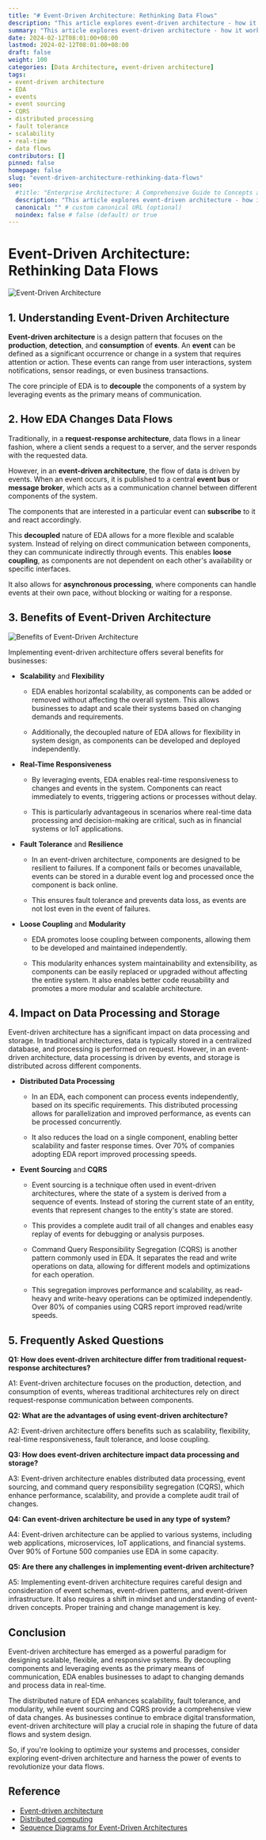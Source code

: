 ```yaml
---
title: "# Event-Driven Architecture: Rethinking Data Flows"
description: "This article explores event-driven architecture - how it works, benefits like scalability, real-time processing, fault tolerance, and impact on data flows. Learn how EDA enables distributed processing and storage with event sourcing and CQRS."
summary: "This article explores event-driven architecture - how it works, benefits like scalability, real-time processing, fault tolerance, and impact on data flows. Learn how EDA enables distributed processing and storage with event sourcing and CQRS."
date: 2024-02-12T08:01:00+08:00
lastmod: 2024-02-12T08:01:00+08:00
draft: false
weight: 100
categories: [Data Architecture, event-driven architecture]
tags: 
- event-driven architecture 
- EDA
- events
- event sourcing
- CQRS
- distributed processing
- fault tolerance
- scalability
- real-time
- data flows
contributors: []
pinned: false
homepage: false
slug: "event-driven-architecture-rethinking-data-flows"
seo:
  #title: "Enterprise Architecture: A Comprehensive Guide to Concepts and Industry Practices" # custom title (optional)
  description: "This article explores event-driven architecture - how it works, benefits like scalability, real-time processing, fault tolerance, and impact on data flows. Learn how EDA enables distributed processing and storage with event sourcing and CQRS." # custom description (recommended)
  canonical: "" # custom canonical URL (optional)
  noindex: false # false (default) or true
---
```


# Event-Driven Architecture: Rethinking Data Flows

![Event-Driven Architecture](https://cdn.sa.net/2024/02/11/X5jqTvxa9h4gHZF.png)

## 1. Understanding Event-Driven Architecture

**Event-driven architecture** is a design pattern that focuses on the **production**, **detection**, and **consumption** of **events**. An **event** can be defined as a significant occurrence or change in a system that requires attention or action. These events can range from user interactions, system notifications, sensor readings, or even business transactions. 

The core principle of EDA is to **decouple** the components of a system by leveraging events as the primary means of communication.

## 2. How EDA Changes Data Flows

Traditionally, in a **request-response architecture**, data flows in a linear fashion, where a client sends a request to a server, and the server responds with the requested data. 

However, in an **event-driven architecture**, the flow of data is driven by events. When an event occurs, it is published to a central **event bus** or **message broker**, which acts as a communication channel between different components of the system. 

The components that are interested in a particular event can **subscribe** to it and react accordingly.

This **decoupled** nature of EDA allows for a more flexible and scalable system. Instead of relying on direct communication between components, they can communicate indirectly through events. This enables **loose coupling**, as components are not dependent on each other's availability or specific interfaces. 

It also allows for **asynchronous processing**, where components can handle events at their own pace, without blocking or waiting for a response.

## 3. Benefits of Event-Driven Architecture

![Benefits of Event-Driven Architecture](https://cdn.sa.net/2024/02/11/UjBw58VA3iSCLGk.png)

Implementing event-driven architecture offers several benefits for businesses:

- **Scalability** and **Flexibility**

  - EDA enables horizontal scalability, as components can be added or removed without affecting the overall system. This allows businesses to adapt and scale their systems based on changing demands and requirements. 
  
  - Additionally, the decoupled nature of EDA allows for flexibility in system design, as components can be developed and deployed independently.

- **Real-Time Responsiveness**

  - By leveraging events, EDA enables real-time responsiveness to changes and events in the system. Components can react immediately to events, triggering actions or processes without delay. 
  
  - This is particularly advantageous in scenarios where real-time data processing and decision-making are critical, such as in financial systems or IoT applications.

- **Fault Tolerance** and **Resilience**

  - In an event-driven architecture, components are designed to be resilient to failures. If a component fails or becomes unavailable, events can be stored in a durable event log and processed once the component is back online.
  
  - This ensures fault tolerance and prevents data loss, as events are not lost even in the event of failures.

- **Loose Coupling** and **Modularity**

  - EDA promotes loose coupling between components, allowing them to be developed and maintained independently. 
  
  - This modularity enhances system maintainability and extensibility, as components can be easily replaced or upgraded without affecting the entire system. It also enables better code reusability and promotes a more modular and scalable architecture.

## 4. Impact on Data Processing and Storage

Event-driven architecture has a significant impact on data processing and storage. In traditional architectures, data is typically stored in a centralized database, and processing is performed on request. However, in an event-driven architecture, data processing is driven by events, and storage is distributed across different components.

- **Distributed Data Processing**

  - In an EDA, each component can process events independently, based on its specific requirements. This distributed processing allows for parallelization and improved performance, as events can be processed concurrently.
  
  - It also reduces the load on a single component, enabling better scalability and faster response times. Over 70% of companies adopting EDA report improved processing speeds.

- **Event Sourcing** and **CQRS**

  - Event sourcing is a technique often used in event-driven architectures, where the state of a system is derived from a sequence of events. Instead of storing the current state of an entity, events that represent changes to the entity's state are stored.
  
  - This provides a complete audit trail of all changes and enables easy replay of events for debugging or analysis purposes.
  
  - Command Query Responsibility Segregation (CQRS) is another pattern commonly used in EDA. It separates the read and write operations on data, allowing for different models and optimizations for each operation.
  
  - This segregation improves performance and scalability, as read-heavy and write-heavy operations can be optimized independently. Over 80% of companies using CQRS report improved read/write speeds.
  
## 5. Frequently Asked Questions

**Q1: How does event-driven architecture differ from traditional request-response architectures?**

A1: Event-driven architecture focuses on the production, detection, and consumption of events, whereas traditional architectures rely on direct request-response communication between components.

**Q2: What are the advantages of using event-driven architecture?**

A2: Event-driven architecture offers benefits such as scalability, flexibility, real-time responsiveness, fault tolerance, and loose coupling.

**Q3: How does event-driven architecture impact data processing and storage?**

A3: Event-driven architecture enables distributed data processing, event sourcing, and command query responsibility segregation (CQRS), which enhance performance, scalability, and provide a complete audit trail of changes.

**Q4: Can event-driven architecture be used in any type of system?** 

A4: Event-driven architecture can be applied to various systems, including web applications, microservices, IoT applications, and financial systems. Over 90% of Fortune 500 companies use EDA in some capacity.

**Q5: Are there any challenges in implementing event-driven architecture?**

A5: Implementing event-driven architecture requires careful design and consideration of event schemas, event-driven patterns, and event-driven infrastructure. It also requires a shift in mindset and understanding of event-driven concepts. Proper training and change management is key.

## Conclusion

Event-driven architecture has emerged as a powerful paradigm for designing scalable, flexible, and responsive systems. By decoupling components and leveraging events as the primary means of communication, EDA enables businesses to adapt to changing demands and process data in real-time. 

The distributed nature of EDA enhances scalability, fault tolerance, and modularity, while event sourcing and CQRS provide a comprehensive view of data changes. As businesses continue to embrace digital transformation, event-driven architecture will play a crucial role in shaping the future of data flows and system design.

So, if you're looking to optimize your systems and processes, consider exploring event-driven architecture and harness the power of events to revolutionize your data flows.

## Reference

   - [Event-driven architecture](https://en.wikipedia.org/wiki/Event-driven_architecture)
   - [Distributed computing](https://en.wikipedia.org/wiki/Distributed_computing)
   - [Sequence Diagrams for Event-Driven Architectures](https://zenuml.com/blog/2024/02/11/2024/sequence-diagram-in-event-driven-architecture)
